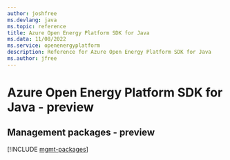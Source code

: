 ```yaml
---
author: joshfree
ms.devlang: java
ms.topic: reference
title: Azure Open Energy Platform SDK for Java
ms.data: 11/08/2022
ms.service: openenergyplatform
description: Reference for Azure Open Energy Platform SDK for Java
ms.author: jfree
---
```

# Azure Open Energy Platform SDK for Java - preview

## Management packages - preview
[!INCLUDE [mgmt-packages](open-energy-platform-mgmt-index.md)]